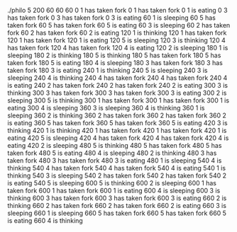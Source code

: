 ./philo 5 200 60 60 60
0 1 has taken fork 
0 1 has taken fork 
0 1 is eating 
0 3 has taken fork 
0 3 has taken fork 
0 3 is eating 
60 1 is sleeping 
60 5 has taken fork 
60 5 has taken fork 
60 5 is eating 
60 3 is sleeping 
60 2 has taken fork 
60 2 has taken fork 
60 2 is eating 
120 1 is thinking 
120 1 has taken fork 
120 1 has taken fork 
120 1 is eating 
120 5 is sleeping 
120 3 is thinking 
120 4 has taken fork 
120 4 has taken fork 
120 4 is eating 
120 2 is sleeping 
180 1 is sleeping 
180 2 is thinking 
180 5 is thinking 
180 5 has taken fork 
180 5 has taken fork 
180 5 is eating 
180 4 is sleeping 
180 3 has taken fork 
180 3 has taken fork 
180 3 is eating 
240 1 is thinking 
240 5 is sleeping 
240 3 is sleeping 
240 4 is thinking 
240 4 has taken fork 
240 4 has taken fork 
240 4 is eating 
240 2 has taken fork 
240 2 has taken fork 
240 2 is eating 
300 3 is thinking 
300 3 has taken fork 
300 3 has taken fork 
300 3 is eating 
300 2 is sleeping 
300 5 is thinking 
300 1 has taken fork 
300 1 has taken fork 
300 1 is eating 
300 4 is sleeping 
360 3 is sleeping 
360 4 is thinking 
360 1 is sleeping 
360 2 is thinking 
360 2 has taken fork 
360 2 has taken fork 
360 2 is eating 
360 5 has taken fork 
360 5 has taken fork 
360 5 is eating 
420 3 is thinking 
420 1 is thinking 
420 1 has taken fork 
420 1 has taken fork 
420 1 is eating 
420 5 is sleeping 
420 4 has taken fork 
420 4 has taken fork 
420 4 is eating 
420 2 is sleeping 
480 5 is thinking 
480 5 has taken fork 
480 5 has taken fork 
480 5 is eating 
480 4 is sleeping 
480 2 is thinking 
480 3 has taken fork 
480 3 has taken fork 
480 3 is eating 
480 1 is sleeping 
540 4 is thinking 
540 4 has taken fork 
540 4 has taken fork 
540 4 is eating 
540 1 is thinking 
540 3 is sleeping 
540 2 has taken fork 
540 2 has taken fork 
540 2 is eating 
540 5 is sleeping 
600 5 is thinking 
600 2 is sleeping 
600 1 has taken fork 
600 1 has taken fork 
600 1 is eating 
600 4 is sleeping 
600 3 is thinking 
600 3 has taken fork 
600 3 has taken fork 
600 3 is eating 
660 2 is thinking 
660 2 has taken fork 
660 2 has taken fork 
660 2 is eating 
660 3 is sleeping 
660 1 is sleeping 
660 5 has taken fork 
660 5 has taken fork 
660 5 is eating 
660 4 is thinking 